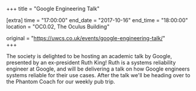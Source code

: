 +++
title = "Google Engineering Talk"

[extra]
time = "17:00:00"
end_date = "2017-10-16"
end_time = "18:00:00"
location = "OC0.02, The Oculus Building"

original = "https://uwcs.co.uk/events/google-engineering-talk/"    
+++

The society is delighted to be hosting an academic talk by Google, presented by an ex-president Ruth King\! Ruth is a systems reliability engineer at Google, and will be delivering a talk on how Google engineers systems reliable for their use cases. After the talk we'll be heading over to the Phantom Coach for our weekly pub trip.

